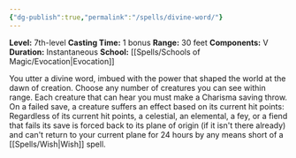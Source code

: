 ```yaml
---
{"dg-publish":true,"permalink":"/spells/divine-word/"}
---
```


**Level:** 7th-level
**Casting Time:** 1 bonus
**Range:** 30 feet
**Components:** V
**Duration:** Instantaneous
**School:** [[Spells/Schools of Magic/Evocation\|Evocation]]

You utter a divine word, imbued with the power that shaped the world at the dawn of creation. Choose any number of creatures you can see within range. Each creature that can hear you must make a Charisma saving throw. On a failed save, a creature suffers an effect based on its current hit points:
Regardless of its current hit points, a celestial, an elemental, a fey, or a fiend that fails its save is forced back to its plane of origin (if it isn't there already) and can't return to your current plane for 24 hours by any means short of a [[Spells/Wish\|Wish]] spell.
